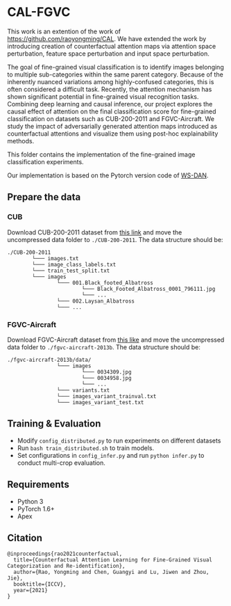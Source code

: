 # CAL-FGVC
This work is an extention of the work of https://github.com/raoyongming/CAL. We have extended the work by introducing creation of counterfactual attention maps via attention space perturbation, feature space perturbation and input space perturbation. 

The goal of fine-grained visual classification is to identify images belonging to multiple sub-categories within the same parent category. Because of the inherently nuanced variations among highly-confused categories, this is often considered a difficult task. Recently, the attention mechanism has shown significant potential in fine-grained visual recognition tasks. Combining deep learning and causal inference, our project explores the causal effect of attention on the final classification score for fine-grained classification on datasets such as CUB-200-2011 and FGVC-Aircraft. We study the impact of adversarially generated attention maps introduced as counterfactual attentions and visualize them using post-hoc explainability methods.

This folder contains the implementation of the fine-grained image classification experiments.

Our implementation is based on the Pytorch version code of [WS-DAN](https://github.com/GuYuc/WS-DAN.PyTorch).

## Prepare the data

### CUB
Download CUB-200-2011 dataset from [this link](http://www.vision.caltech.edu/visipedia/CUB-200-2011.html) and move the uncompressed data folder to `./CUB-200-2011`. The data structure should be:

  ```
  ./CUB-200-2011
          └─── images.txt
          └─── image_class_labels.txt
          └─── train_test_split.txt
          └─── images
                  └─── 001.Black_footed_Albatross
                          └─── Black_Footed_Albatross_0001_796111.jpg
                          └─── ...
                  └─── 002.Laysan_Albatross
                  └─── ...
  ```

### FGVC-Aircraft
Download FGVC-Aircraft dataset from [this like](http://www.robots.ox.ac.uk/~vgg/data/fgvc-aircraft/) and move the uncompressed data folder to `./fgvc-aircraft-2013b`. The data structure should be: 

  ```
  ./fgvc-aircraft-2013b/data/
                  └─── images
                          └─── 0034309.jpg
                          └─── 0034958.jpg
                          └─── ...
                  └─── variants.txt
                  └─── images_variant_trainval.txt
                  └─── images_variant_test.txt
  ```

## Training & Evaluation
- Modify `config_distributed.py` to run experiments on different datasets
- Run `bash train_distributed.sh` to train models.
- Set configurations in ```config_infer.py``` and run  `python infer.py` to conduct multi-crop evaluation.

## Requirements
* Python 3
* PyTorch 1.6+
* Apex

## Citation
```
@inproceedings{rao2021counterfactual,
  title={Counterfactual Attention Learning for Fine-Grained Visual Categorization and Re-identification},
  author={Rao, Yongming and Chen, Guangyi and Lu, Jiwen and Zhou, Jie},
  booktitle={ICCV},
  year={2021}
}
```
